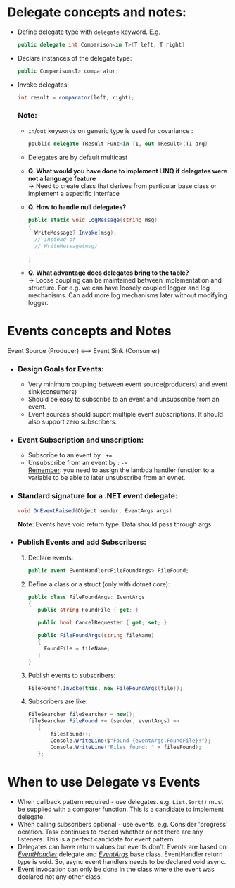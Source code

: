# Delegate concepts and notes:
* Define delegate type with `delegate` keyword. E.g.  
  ```C#
  public delegate int Comparison<in T>(T left, T right)
  ```  
  
* Declare instances of the delegate type:  
  ```C#
  public Comparison<T> comparator;
  ```
  
* Invoke delegates:
  ```c#
  int result = comparator(left, right);
  ```
  
  ### Note:
  - `in`/`out` keywords on generic type is used for covariance :
    ``` C#
    ppublic delegate TResult Func<in T1, out TResult>(T1 arg)
    ```
  - Delegates are by default multicast  

  - **Q. What would you have done to implement LINQ if delegates were not a language feature**  
    -> Need to create class that derives from particular base class or implement a aspecific interface 
    
  - **Q. How to handle null delegates?**  
    ```C#
    public static void LogMessage(string msg)
    {
      WriteMessage?.Invoke(msg);
      // instead of
      // WriteMessage(msg)
      ...
    }
    ```
  - **Q. What advantage does delegates bring to the table?**  
    -> Loose coupling can be maintained between implementation and structure. For e.g. we can have loosely coupled logger and log mechanisms.
       Can add more log mechanisms later without modifying logger.

# Events concepts and Notes
Event Source (Producer) <--> Event Sink (Consumer)

* ### Design Goals for Events:
  * Very minimum coupling between event source(producers) and event sink(consumers)
  * Should be easy to subscribe to an event and unsubscribe from an event.
  * Event sources should suport multiple event subscriptions. It should also support zero subscribers.

* ### Event Subscription and unscription:
  * Subscribe to an event by : `+=`
  * Unsubscribe from an event by : `-=`  
    <ins>Remember</ins>: you need to assign the lambda handler function to a variable to be able to later unsubscribe from an evnet.
  
* ### Standard signature for a .NET event delegate:
  ```C#
  void OnEventRaised(Object sender, EventArgs args)
  ```
  **Note**: Events have void return type. Data should pass through args.
  
* ### Publish Events and add Subscribers:
  1. Declare events:
     ```C#
     public event EventHandler<FileFoundArgs> FileFound;
     ```
  2. Define a class or a struct (only with dotnet core):
     ```C#
     public class FileFoundArgs: EventArgs
     {
        public string FoundFile { get; }

        public bool CancelRequested { get; set; }

        public FileFoundArgs(string fileName)
        {
          FoundFile = fileName;
        }
     }
     ```
  3. Publish events to subscribers:
     ```C#
     FileFound?.Invoke(this, new FileFoundArgs(file));
     ```
  4. Subscribers are like:
     ```C#
     FileSearcher fileSearcher = new();
     fileSearcher.FileFound += (sender, eventArgs) =>
        {
            filesFound++;
            Console.WriteLine($"Found {eventArgs.FoundFile}!");
            Console.WriteLine("Files found: " + filesFound);
        };
     ```

# When to use Delegate vs Events
  * When callback pattern required - use delegates.
    e.g. `List.Sort()` must be supplied with a comparer function. This is a candidate to implement delegate.  
  * When calling subscribers optional - use events.
  e.g. Consider 'progress' oeration. Task continues to roceed whether or not there are any listeners. This is a perfect candidate for event pattern.
  * Delegates can have return values but events don't. Events are based on <ins>_EventHandler_</ins> delegate and <ins>_EventArgs_</ins> base class. EventHandler return type is void. So, async event handlers needs to be declared void async.
  * Event invocation can only be done in the class where the event was declared not any other class.

